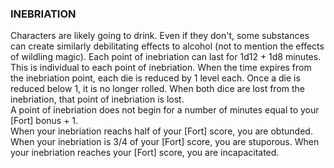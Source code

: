 ### INEBRIATION
Characters are likely going to drink. Even if they don't, some substances can create similarly debilitating effects to alcohol (not to mention the effects of wildling magic). Each point of inebriation can last for 1d12 + 1d8 minutes. This is individual to each point of inebriation. When the time expires from the inebriation point, each die is reduced by 1 level each. Once a die is reduced below 1, it is no longer rolled. When both dice are lost from the inebriation, that point of inebriation is lost.  
A point of inebriation does not begin for a number of minutes equal to your [Fort] bonus + 1.  
When your inebriation reachs half of your [Fort] score, you are obtunded. When your inebriation is 3/4 of your [Fort] score, you are stuporous. When your inebriation reaches your [Fort] score, you are incapacitated.

